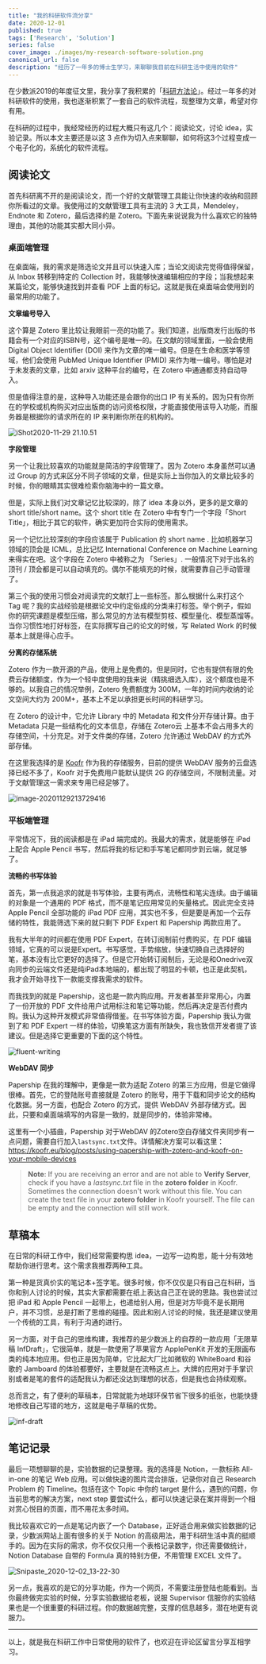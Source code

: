 ```yaml
---
title: "我的科研软件流分享"
date: 2020-12-01
published: true
tags: ['Research', 'Solution']
series: false
cover_image: ./images/my-research-software-solution.png
canonical_url: false
description: "经历了一年多的博士生学习，来聊聊我目前在科研生活中使用的软件"
---
```


在少数派2019的年度征文里，我分享了我积累的「[科研方法论](https://sspai.com/post/58386)」。经过一年多的对科研软件的使用，我也逐渐积累了一套自己的软件流程，现整理为文章，希望对你有用。

在科研的过程中，我经常经历的过程大概只有这几个：阅读论文，讨论 idea，实验记录。所以本文主要还是以这 3 点作为切入点来聊聊，如何将这3个过程变成一个电子化的，系统化的软件流程。

## 阅读论文

首先科研离不开的是阅读论文，而一个好的文献管理工具能让你快速的收纳和回顾你所看过的文章。我使用过的文献管理工具有主流的 3 大工具，Mendeley，Endnote 和 Zotero，最后选择的是 Zotero。下面先来说说我为什么喜欢它的独特理由，其他的功能其实都大同小异。

### 桌面端管理

在桌面端，我的需求是筛选论文并且可以快速入库；当论文阅读完觉得值得保留，从 Inbox 转移到特定的 Collection 时，我能够快速编辑相应的字段；当我想起来某篇论文，能够快速找到并查看 PDF 上面的标记。这就是我在桌面端会使用到的最常用的功能了。

**文章编号导入**

这个算是 Zotero 里比较让我眼前一亮的功能了。我们知道，出版商发行出版的书籍会有一个对应的ISBN号，这个编号是唯一的。在文献的领域里面，一般会使用 Digital Object Identifier (DOI) 来作为文章的唯一编号。但是在生命和医学等领域，他们会使用 PubMed Unique Identifier (PMID) 来作为唯一编号。哪怕是对于未发表的文章，比如 arxiv 这种平台的编号，在 Zotero 中通通都支持自动导入。

但是值得注意的是，这种导入功能还是会跟你的出口 IP 有关系的。因为只有你所在的学校或机构购买对应出版商的访问资格权限，才能直接使用该导入功能，而服务器是根据你的请求所在的 IP 来判断你所在的机构的。

![iShot2020-11-29 21.10.51](http://wsine.cn-gd.ufileos.com/image/7d9fbb3aad49338f7b937d244fba4e24.gif)

**字段管理**

另一个让我比较喜欢的功能就是简洁的字段管理了。因为 Zotero 本身虽然可以通过 Group 的方式来区分不同子领域的文章，但是实际上当你加入的文章比较多的时候，你的眼睛其实很难检索你脑海中的一篇文章。

但是，实际上我们对文章记忆比较深的，除了 idea 本身以外，更多的是文章的 short title/short name。这个 short title 在 Zotero 中有专门一个字段「Short Title」，相比于其它的软件，确实更加符合实际的使用需求。

另一个记忆比较深刻的字段应该属于 Publication 的 short name . 比如机器学习领域的顶会是 ICML，总比记忆 International Conference on Machine Learning 来得实在吧。这个字段在 Zotero 中被称之为 「Series」. 一般情况下对于出名的顶刊 / 顶会都是可以自动填充的。偶尔不能填充的时候，就需要靠自己手动管理了。

第三个我的使用习惯会对阅读完的文献打上一些标签。那么根据什么来打这个 Tag 呢？我的实战经验是根据论文中约定俗成的分类来打标签。举个例子，假如你的研究课题是模型压缩，那么常见的方法有模型剪枝、模型量化、模型蒸馏等。当你习惯性地打好标签，在实际撰写自己的论文的时候，写 Related Work 的时候基本上就是得心应手。

**分离的存储系统**

Zotero 作为一款开源的产品，使用上是免费的。但是同时，它也有提供有限的免费云存储额度，作为一个轻中度使用的我来说（精挑细选入库），这个额度也是不够的。以我自己的情况举例，Zotero 免费额度为 300M，一年的时间内收纳的论文空间大约为 200M+，基本上不足以承担更长时间的科研学习。

在 Zotero 的设计中，它允许 Library 中的 Metadata 和文件分开存储计算。由于 Metadata 只是一些结构化的文本信息，存储在 Zotero云 上基本不会占用多大的存储空间，十分充足。对于文件类的存储，Zotero 允许通过 WebDAV 的方式外部存储。

在这里我选择的是 [Koofr](https://koofr.eu/) 作为我的存储服务，目前的提供 WebDAV 服务的云盘选择已经不多了，Koofr 对于免费用户能默认提供 2G 的存储空间，不限制流量。对于文献管理这一需求来专用已经足够了。

![image-20201129213729416](http://wsine.cn-gd.ufileos.com/image/55cf8435ea0ad6d893afd536f4e7b57d.png)

### 平板端管理

平常情况下，我的阅读都是在 iPad 端完成的。我最大的需求，就是能够在 iPad 上配合 Apple Pencil 书写，然后将我的标记和手写笔记都同步到云端，就足够了。

**流畅的书写体验**

首先，第一点我追求的就是书写体验，主要有两点，流畅性和笔尖连续。由于编辑的对象是一个通用的 PDF 格式，而不是笔记应用常见的矢量格式。因此完全支持 Apple Pencil 全部功能的 iPad PDF 应用，其实也不多，但是要是再加一个云存储的特性，我能筛选下来的就只剩下 PDF Expert 和 Papership 两款应用了。

我有大半年的时间都在使用 PDF Expert，在转订阅制前付费购买，在 PDF 编辑领域，它真的可以说是Expert。书写感觉，手势缩放，快速切换自己选择好的笔，基本没有比它更好的选择了。但是它开始转订阅制后，无论是和Onedrive双向同步的云端文件还是纯iPad本地端的，都出现了明显的卡顿，也正是此契机，我才会开始寻找下一款能支撑我需求的软件。

而我找到的就是 Papership，这也是一款内购应用。开发者甚至非常用心，内置了一份开放的 PDF 文件给用户试用标注和笔记等功能，然后再决定是否付费内购。我认为这种开发模式非常值得借鉴。在书写体验方面，Papership 我认为做到了和 PDF Expert 一样的体验，切换笔这方面有所缺失，我也致信开发者提了该建议。但是选择它更重要的下面的这个特性。

![fluent-writing](http://wsine.cn-gd.ufileos.com/image/21e1ca086b4d64d987ca3a70b79e3533.png)

**WebDAV 同步**

Papership 在我的理解中，更像是一款为适配 Zotero 的第三方应用，但是它做得很棒。首先，它的登陆账号直接就是 Zotero 的账号，用于下载和同步论文的结构化数据。另一方面，也配合 Zotero 的方式，提供 WebDAV 外部存储方式。因此，只要和桌面端填写的内容是一致的，就是同步的，体验非常棒。

这里有一个小插曲，Papership 对于WebDAV 的Zotero空白存储文件夹同步有一点问题，需要自行加入`lastsync.txt`文件。详情解决方案可以看这里：https://koofr.eu/blog/posts/using-papership-with-zotero-and-koofr-on-your-mobile-devices

> **Note**: If you are receiving an error and are not able to **Verify Server**, check if you have a *lastsync.txt* file in the **zotero folder** in Koofr. Sometimes the connection doesn't work without this file. You can create the text file in your **zotero folder** in Koofr yourself. The file can be empty and the connection will still work.

## 草稿本

在日常的科研工作中，我们经常需要构思 idea，一边写一边构思，能十分有效地帮助你进行思考。这个需求我推荐两种工具。

第一种是货真价实的笔记本+签字笔。很多时候，你不仅仅是只有自己在科研，当你和别人讨论的时候，其实大家都需要在纸上表达自己正在说的思路。我也尝试过把 iPad 和 Apple Pencil 一起带上，也递给别人用，但是对方毕竟不是长期用户，并不习惯，总是打断了思维的碰撞。因此和别人讨论的时候，我还是建议使用一个传统的工具，有利于沟通的进行。

另一方面，对于自己的思维构建，我推荐的是少数派上的自荐的一款应用「无限草稿 InfDraft」，它很简单，就是一款使用了苹果官方 ApplePenKit 开发的无限画布类的纯本地应用。但也正是因为简单，它比起大厂比如微软的 WhiteBoard 和谷歌的 Jamboard 的体验都要好，主要就是在流畅这点上。大牌的应用对于手掌识别或者是笔的套件的适配我认为都还没达到理想的状态，但是我也会持续观察。

总而言之，有了便利的草稿本，日常就能为地球环保节省下很多的纸张，也能快捷地修改自己写错的地方，这就是电子草稿的优势。

![inf-draft](http://wsine.cn-gd.ufileos.com/image/08bbfbcbc3bbebbab52253682dfcf064.png)

## 笔记记录

最后一项想聊聊的是，实验数据的记录整理。我的选择是 Notion，一款标称 All-in-one 的笔记 Web 应用。可以做快速的图片混合排版，记录你对自己 Research Problem 的 Timeline。包括在这个 Topic 中你的 target 是什么，遇到的问题，你当前思考的解决方案，next step 要尝试什么，都可以快速记录在案并得到一个相对赏心悦目的页面，而不用花太多时间。

我比较喜欢它的一点是笔记内嵌了一个 Database，正好适合用来做实验数据的记录，少数派网站上面有很多的关于 Notion 的高级用法，用于科研生活中真的挺顺手的。因为在实际的需求，你不仅仅只用一个表格记录数字，你还需要做统计，Notion Database 自带的 Formula 真的特别方便，不用管理 EXCEL 文件了。

![Snipaste_2020-12-02_13-22-30](http://wsine.cn-gd.ufileos.com/image/bd1a166da542c0b094db49dbd329a45e.png)

另一点，我喜欢的是它的分享功能，作为一个网页，不需要注册登陆也能看到。当你最终做完实验的时候，分享实验数据给老板，说服 Supervisor 信服你的实验结果也是一个很重要的科研过程。你的数据越完整，支撑的信息越多，潜在地更有说服力。

----

以上，就是我在科研工作中日常使用的软件了，也欢迎在评论区留言分享互相学习。
